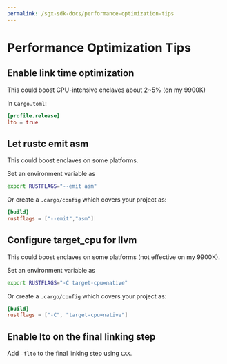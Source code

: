 ```yaml
---
permalink: /sgx-sdk-docs/performance-optimization-tips
---
```

# Performance Optimization Tips

## Enable link time optimization

This could boost CPU-intensive enclaves about 2~5% (on my 9900K)

In `Cargo.toml`:
```toml
[profile.release]
lto = true
```

## Let rustc emit asm

This could boost enclaves on some platforms.

Set an environment variable as

```bash
export RUSTFLAGS="--emit asm"
```

Or create a `.cargo/config` which covers your project as:

```toml
[build]
rustflags = ["--emit","asm"]
```

##  Configure target_cpu for llvm

This could boost enclaves on some platforms (not effective on my 9900K).

Set an environment variable as

```bash
export RUSTFLAGS="-C target-cpu=native"
```

Or create a `.cargo/config` which covers your project as:

```toml
[build]
rustflags = ["-C", "target-cpu=native"]
```

## Enable lto on the final linking step

Add `-flto` to the final linking step using `CXX`.
